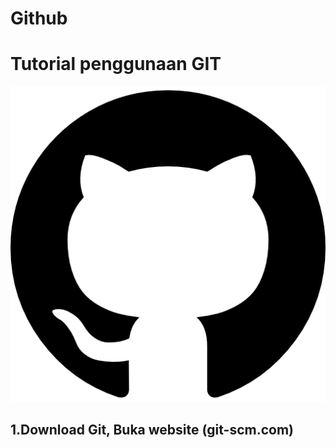 # Github
# Tutorial penggunaan GIT
![Gambar 1](screenshot/ss1.png)
## 1.Download Git, Buka website (git-scm.com)<p>

